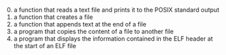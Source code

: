 0. a function that reads a text file and prints it to the POSIX standard output
1. a function that creates a file
2. a function that appends text at the end of a file
3. a program that copies the content of a file to another file
4. a program that displays the information contained in the ELF header at the start of an ELF file

